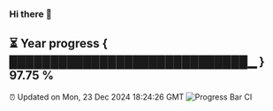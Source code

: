 ### Hi there 👋
⏳ Year progress { █████████████████████████████▁ } 97.75 %
---
⏰ Updated on Mon, 23 Dec 2024 18:24:26 GMT
![Progress Bar CI](https://github.com/liununu/liununu/workflows/Progress%20Bar%20CI/badge.svg)
